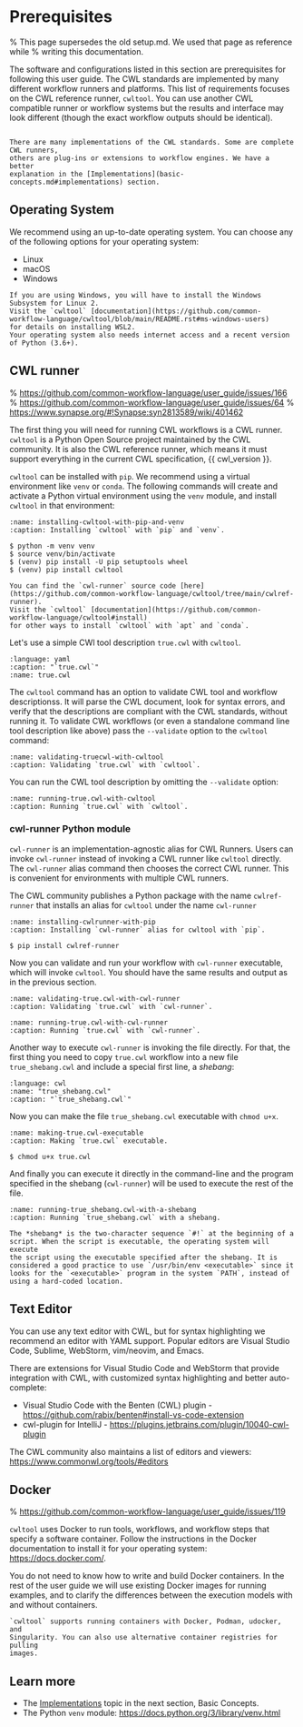 # Prerequisites

% This page supersedes the old setup.md. We used that page as reference while
% writing this documentation.

The software and configurations listed in this section are prerequisites for
following this user guide. The CWL standards are implemented by many different
workflow runners and platforms. This list of requirements focuses on the CWL reference runner,
`cwltool`. You can use another CWL compatible runner or workflow systems but the results and
interface may look different (though the exact workflow outputs should be identical).

```{admonition} CWL Implementations

There are many implementations of the CWL standards. Some are complete CWL runners,
others are plug-ins or extensions to workflow engines. We have a better
explanation in the [Implementations](basic-concepts.md#implementations) section.
```

## Operating System

We recommend using an up-to-date operating system. You can choose any
of the following options for your operating system:

- Linux
- macOS
- Windows

```{note}
If you are using Windows, you will have to install the Windows Subsystem for Linux 2.
Visit the `cwltool` [documentation](https://github.com/common-workflow-language/cwltool/blob/main/README.rst#ms-windows-users)
for details on installing WSL2.
Your operating system also needs internet access and a recent version of Python (3.6+).
```

## CWL runner

% https://github.com/common-workflow-language/user_guide/issues/166
% https://github.com/common-workflow-language/user_guide/issues/64
% https://www.synapse.org/#!Synapse:syn2813589/wiki/401462

The first thing you will need for running CWL workflows is a CWL runner.
`cwltool` is a Python Open Source project maintained by the CWL community. It
is also the CWL reference runner, which means it must support everything in the
current CWL specification, {{ cwl_version }}.

`cwltool` can be installed with `pip`. We recommend using a virtual environment
like `venv` or `conda`. The following commands will create and activate a Python
virtual environment using the `venv` module, and install `cwltool` in that
environment:

```{code-block} console
:name: installing-cwltool-with-pip-and-venv
:caption: Installing `cwltool` with `pip` and `venv`.

$ python -m venv venv
$ source venv/bin/activate
$ (venv) pip install -U pip setuptools wheel
$ (venv) pip install cwltool
```

```{note}
You can find the `cwl-runner` source code [here](https://github.com/common-workflow-language/cwltool/tree/main/cwlref-runner).
Visit the `cwltool` [documentation](https://github.com/common-workflow-language/cwltool#install)
for other ways to install `cwltool` with `apt` and `conda`.
```
Let's use a simple CWl tool description `true.cwl` with `cwltool`.

```{literalinclude} /_includes/cwl/true.cwl
:language: yaml
:caption: "`true.cwl`"
:name: true.cwl
```

The `cwltool` command has an option to validate CWL tool and workflow descriptionss. It will parse the
CWL document, look for syntax errors, and verify that the descriptions are compliant
with the CWL standards, without running it. To validate CWL workflows (or even a
standalone command line tool description like above) pass the `--validate` option
to the `cwltool` command:

```{runcmd} cwltool --validate true.cwl
:name: validating-truecwl-with-cwltool
:caption: Validating `true.cwl` with `cwltool`.
```

You can run the CWL tool description by omitting the `--validate` option:

```{runcmd} cwltool true.cwl
:name: running-true.cwl-with-cwltool
:caption: Running `true.cwl` with `cwltool`.
```

### cwl-runner Python module

`cwl-runner` is an implementation-agnostic alias for CWL Runners.
Users can invoke `cwl-runner` instead of invoking a CWL runner like `cwltool`
directly. The `cwl-runner` alias command then chooses the correct CWL runner.
This is convenient for environments with multiple CWL runners.

The CWL community publishes a Python package with the name `cwlref-runner` that installs
an alias for `cwltool` under the name `cwl-runner`

```{code-block} console
:name: installing-cwlrunner-with-pip
:caption: Installing `cwl-runner` alias for cwltool with `pip`.

$ pip install cwlref-runner
```

Now you can validate and run your workflow with `cwl-runner` executable,
which will invoke `cwltool`. You should have the same results and output
as in the previous section.

```{runcmd} cwl-runner --validate true.cwl
:name: validating-true.cwl-with-cwl-runner
:caption: Validating `true.cwl` with `cwl-runner`.
```

```{runcmd} cwl-runner true.cwl
:name: running-true.cwl-with-cwl-runner
:caption: Running `true.cwl` with `cwl-runner`.
```

Another way to execute `cwl-runner` is invoking the file directly. For that,
the first thing you need to copy `true.cwl` workflow into a new file
`true_shebang.cwl` and include a special first line, a *shebang*:

```{literalinclude} /_includes/cwl/true_shebang.cwl
:language: cwl
:name: "true_shebang.cwl"
:caption: "`true_shebang.cwl`"
```

Now you can make the file `true_shebang.cwl` executable with `chmod u+x`.

```{code-block} console
:name: making-true.cwl-executable
:caption: Making `true.cwl` executable.

$ chmod u+x true.cwl
```

And finally you can execute it directly in the command-line and the program
specified in the shebang (`cwl-runner`) will be used to execute the
rest of the file.

```{runcmd} ./true_shebang.cwl
:name: running-true_shebang.cwl-with-a-shebang
:caption: Running `true_shebang.cwl` with a shebang.
```

```{note}
The *shebang* is the two-character sequence `#!` at the beginning of a
script. When the script is executable, the operating system will execute
the script using the executable specified after the shebang. It is
considered a good practice to use `/usr/bin/env <executable>` since it
looks for the `<executable>` program in the system `PATH`, instead of
using a hard-coded location.
```

## Text Editor

You can use any text editor with CWL, but for syntax highlighting we recommend
an editor with YAML support. Popular editors are Visual Studio Code, Sublime,
WebStorm, vim/neovim, and Emacs.

There are extensions for Visual Studio Code and WebStorm that provide
integration with CWL, with customized syntax highlighting and better
auto-complete:

- Visual Studio Code with the Benten (CWL) plugin - <https://github.com/rabix/benten#install-vs-code-extension>
- cwl-plugin for IntelliJ - <https://plugins.jetbrains.com/plugin/10040-cwl-plugin>

The CWL community also maintains a list of editors and viewers:
<https://www.commonwl.org/tools/#editors>

## Docker

% https://github.com/common-workflow-language/user_guide/issues/119

`cwltool` uses Docker to run tools, workflows, and workflow steps that specify a software container.
Follow the instructions in the Docker documentation to install it for your
operating system: <https://docs.docker.com/>.

You do not need to know how to write and build Docker containers. In the
rest of the user guide we will use existing Docker images for running
examples, and to clarify the differences between the execution models
with and without containers.

```{note}
`cwltool` supports running containers with Docker, Podman, udocker, and
Singularity. You can also use alternative container registries for pulling
images.
```

## Learn more

- The [Implementations](basic-concepts.md#implementations) topic in the next section, Basic Concepts.
- The Python `venv` module: <https://docs.python.org/3/library/venv.html>
